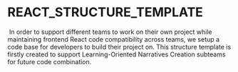 # REACT_STRUCTURE_TEMPLATE
 In order to support different teams to work on their own project while maintaining frontend React code compatibility across teams, we setup a code base for developers to build their project on. This structure template is firstly created to support Learning-Oriented Narratives Creation subteams for future code combination.   
